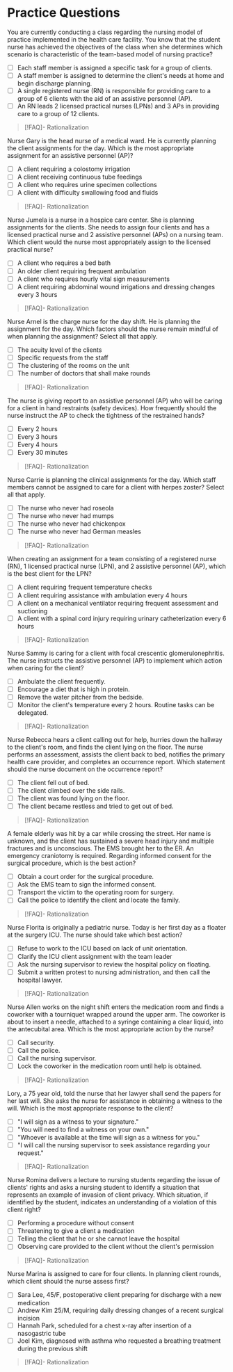 # Practice Questions
You are currently conducting a class regarding the nursing model of practice implemented in the health care facility. You know that the student nurse has achieved the objectives of the class when she determines which scenario is characteristic of the team-based model of nursing practice?
- [ ] Each staff member is assigned a specific task for a group of clients.
- [ ] A staff member is assigned to determine the client's needs at home and begin discharge planning.
- [ ] A single registered nurse (RN) is responsible for providing care to a group of 6 clients with the aid of an assistive personnel (AP).
- [ ] An RN leads 2 licensed practical nurses (LPNs) and 3 APs in providing care to a group of 12 clients.
>[!FAQ]- Rationalization
>

Nurse Gary is the head nurse of a medical ward. He is currently planning the client assignments for the day. Which is the most appropriate assignment for an assistive personnel (AP)?
- [ ] A client requiring a colostomy irrigation
- [ ] A client receiving continuous tube feedings
- [ ] A client who requires urine specimen collections
- [ ] A client with difficulty swallowing food and fluids
>[!FAQ]- Rationalization
>

Nurse Jumela is a nurse in a hospice care center. She is planning assignments for the clients. She needs to assign four clients and has a licensed practical nurse and 2 assistive personnel (APs) on a nursing team. Which client would the nurse most appropriately assign to the licensed practical nurse?
- [ ] A client who requires a bed bath
- [ ] An older client requiring frequent ambulation
- [ ] A client who requires hourly vital sign measurements
- [ ] A client requiring abdominal wound irrigations and dressing changes every 3 hours
>[!FAQ]- Rationalization
>

Nurse Arnel is the charge nurse for the day shift. He is planning the assignment for the day. Which factors should the nurse remain mindful of when planning the assignment? Select all that apply.
- [ ] The acuity level of the clients
- [ ] Specific requests from the staff
- [ ] The clustering of the rooms on the unit
- [ ] The number of doctors that shall make rounds
>[!FAQ]- Rationalization
>

The nurse is giving report to an assistive personnel (AP) who will be caring for a client in hand restraints (safety devices). How frequently should the nurse instruct the AP to check the tightness of the restrained hands?
- [ ] Every 2 hours
- [ ] Every 3 hours
- [ ] Every 4 hours
- [ ] Every 30 minutes
>[!FAQ]- Rationalization
>

Nurse Carrie is planning the clinical assignments for the day. Which staff members cannot be assigned to care for a client with herpes zoster? Select all that apply. 
- [ ] The nurse who never had roseola
- [ ] The nurse who never had mumps
- [ ] The nurse who never had chickenpox
- [ ] The nurse who never had German measles
>[!FAQ]- Rationalization
>

When creating an assignment for a team consisting of a registered nurse (RN), 1 licensed practical nurse (LPN), and 2 assistive personnel (AP), which is the best client for the LPN?
- [ ] A client requiring frequent temperature checks
- [ ] A client requiring assistance with ambulation every 4 hours
- [ ] A client on a mechanical ventilator requiring frequent assessment and suctioning
- [ ] A client with a spinal cord injury requiring urinary catheterization every 6 hours
>[!FAQ]- Rationalization
>

Nurse Sammy is caring for a client with focal crescentic glomerulonephritis. The nurse instructs the assistive personnel (AP) to implement which action when caring for the client?
- [ ] Ambulate the client frequently.
- [ ] Encourage a diet that is high in protein.
- [ ] Remove the water pitcher from the bedside.
- [ ] Monitor the client's temperature every 2 hours. Routine tasks can be delegated.
>[!FAQ]- Rationalization
>

Nurse Rebecca hears a client calling out for help, hurries down the hallway to the client's room, and finds the client lying on the floor. The nurse performs an assessment, assists the client back to bed, notifies the primary health care provider, and completes an occurrence report. Which statement should the nurse document on the occurrence report?
- [ ] The client fell out of bed.
- [ ] The client climbed over the side rails.
- [ ] The client was found lying on the floor.
- [ ] The client became restless and tried to get out of bed.
>[!FAQ]- Rationalization
>

A female elderly was hit by a car while crossing the street. Her name is unknown, and the client has sustained a severe head injury and multiple fractures and is unconscious. The EMS brought her to the ER. An emergency craniotomy is required. Regarding informed consent for the surgical procedure, which is the best action? 
- [ ] Obtain a court order for the surgical procedure.
- [ ] Ask the EMS team to sign the informed consent.
- [ ] Transport the victim to the operating room for surgery.
- [ ] Call the police to identify the client and locate the family.
>[!FAQ]- Rationalization
>

Nurse Florita is originally a pediatric nurse. Today is her first day as a floater at the surgery ICU. The nurse should take which best action? 
- [ ] Refuse to work to the ICU based on lack of unit orientation.
- [ ] Clarify the ICU client assignment with the team leader
- [ ] Ask the nursing supervisor to review the hospital policy on floating.
- [ ] Submit a written protest to nursing administration, and then call the hospital lawyer.
>[!FAQ]- Rationalization
>

Nurse Allen works on the night shift enters the medication room and finds a coworker with a tourniquet wrapped around the upper arm. The coworker is about to insert a needle, attached to a syringe containing a clear liquid, into the antecubital area. Which is the most appropriate action by the nurse?
- [ ] Call security.
- [ ] Call the police.
- [ ] Call the nursing supervisor.
- [ ] Lock the coworker in the medication room until help is obtained.
>[!FAQ]- Rationalization
>

Lory, a 75 year old, told the nurse that her lawyer shall send the papers for her last will. She asks the nurse for assistance in obtaining a witness to the will. Which is the most appropriate response to the client?
- [ ] "I will sign as a witness to your signature."
- [ ] "You will need to find a witness on your own."
- [ ] "Whoever is available at the time will sign as a witness for you."
- [ ] "I will call the nursing supervisor to seek assistance regarding your request."
>[!FAQ]- Rationalization
>

Nurse Romina delivers a lecture to nursing students regarding the issue of clients' rights and asks a nursing student to identify a situation that represents an example of invasion of client privacy. Which situation, if identified by the student, indicates an understanding of a violation of this client right?
- [ ] Performing a procedure without consent
- [ ] Threatening to give a client a medication
- [ ] Telling the client that he or she cannot leave the hospital
- [ ] Observing care provided to the client without the client's permission
>[!FAQ]- Rationalization
>

Nurse Marina is assigned to care for four clients. In planning client rounds, which client should the nurse assess first?
- [ ] Sara Lee, 45/F, postoperative client preparing for discharge with a new medication
- [ ] Andrew Kim 25/M, requiring daily dressing changes of a recent surgical incision
- [ ] Hannah Park, scheduled for a chest x-ray after insertion of a nasogastric tube
- [ ] Joel Kim, diagnosed with asthma who requested a breathing treatment during the previous shift
>[!FAQ]- Rationalization
>
